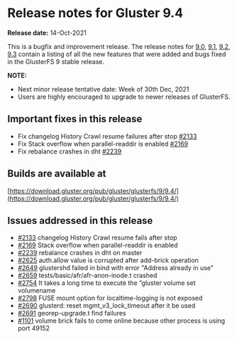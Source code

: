 # Release notes for Gluster 9.4

**Release date:** 14-Oct-2021

This is a bugfix and improvement release. The release notes for [9.0](9.0.md), [9.1](9.1.md), [9.2](9.2.md), [9.3](9.3.md) contain a listing of all the new features that were added and bugs fixed in the GlusterFS 9 stable release.

**NOTE:**
- Next minor release tentative date: Week of 30th Dec, 2021
- Users are highly encouraged to upgrade to newer releases of GlusterFS.

## Important fixes in this release
- Fix changelog History Crawl resume failures after stop [#2133](https://github.com/gluster/glusterfs/issues/2133)
- Fix Stack overflow when parallel-readdir is enabled [#2169](https://github.com/gluster/glusterfs/issues/2169)
- Fix rebalance crashes in dht [#2239](https://github.com/gluster/glusterfs/issues/2239)

## Builds are available at
[https://download.gluster.org/pub/gluster/glusterfs/9/9.4/](https://download.gluster.org/pub/gluster/glusterfs/9/9.4/)

## Issues addressed in this release

- [#2133](https://github.com/gluster/glusterfs/issues/2133) changelog History Crawl resume fails after stop
- [#2169](https://github.com/gluster/glusterfs/issues/2169) Stack overflow when parallel-readdir is enabled
- [#2239](https://github.com/gluster/glusterfs/issues/2239) rebalance crashes in dht on master
- [#2625](https://github.com/gluster/glusterfs/issues/2625) auth.allow value is corrupted after add-brick operation
- [#2649](https://github.com/gluster/glusterfs/issues/2649) glustershd failed in bind with error "Address already in use"
- [#2659](https://github.com/gluster/glusterfs/issues/2659) tests/basic/afr/afr-anon-inode.t crashed
- [#2754](https://github.com/gluster/glusterfs/issues/2754) It takes a long time to execute the “gluster volume set volumename
- [#2798](https://github.com/gluster/glusterfs/issues/2798) FUSE mount option for localtime-logging is not exposed
- [#2690](https://github.com/gluster/glusterfs/pull/2690)   glusterd: reset mgmt_v3_lock_timeout after it be used
- [#2691](https://github.com/gluster/glusterfs/issues/2691) georep-upgrade.t find failures
- [#1101](https://github.com/gluster/glusterfs/issues/1101) volume brick fails to come online because other process is using port 49152

